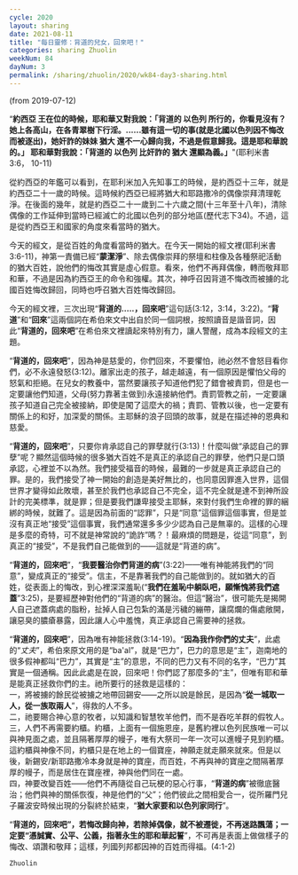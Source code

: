 ```yaml
---
cycle: 2020
layout: sharing
date: 2021-08-11
title: "每日靈修：背道的兒女，回來吧！"
categories: sharing Zhuolin
weekNum: 84
dayNum: 3
permalink: /sharing/zhuolin/2020/wk84-day3-sharing.html
--- 
```

(from 2019-07-12)

“**約西亞 王在位的時候，耶和華又對我說：「背道的 以色列 所行的，你看見沒有？她上各高山，在各青翠樹下行淫。......雖有這一切的事(就是北國以色列因不悔改而被逐出)，她奸詐的妹妹 猶大 還不一心歸向我，不過是假意歸我。這是耶和華說的。」 耶和華對我說：「背道的 以色列 比奸詐的 猶大 還顯為義。」**"(耶利米書 3:6， 10-11)  

從約西亞的年鑑可以看到，在耶利米加入先知事工的時候，是約西亞十三年，就是約西亞二十一歲的時候。這時候約西亞已經將猶大和耶路撒冷的偶像崇拜清理乾淨。在後面的幾年，就是約西亞二十一歲到二十六歲之間(十三年至十八年)，清除偶像的工作延伸到當時已經滅亡的北國以色列的部分地區(歷代志下34)。不過，這是從約西亞王和國家的角度來看當時的猶大。  

今天的經文，是從百姓的角度看當時的猶大。在今天一開始的經文裡(耶利米書3:6-11)，神第一責備已經“**蒙潔淨**”、除去偶像崇拜的祭壇和柱像及各種祭祀活動的猶大百姓，說他們的悔改其實是虛心假意。看來，他們不再拜偶像，轉而敬拜耶和華，不過是因為約西亞王的命令和強權。其次，神呼召因背道不悔改而被擄的北國百姓悔改歸回，同時也呼召猶大百姓悔改歸回。  

今天的經文裡，三次出現“**背道的.....，回來吧**”這句話(3:12，3:14，3:22)。“**背道**”和“**回來**”這兩個詞在希伯來文中出自於同一個詞根，按照讀音是諧音詞，因此“**背道的，回來吧**”在希伯來文裡讀起來特別有力，讓人警醒，成為本段經文的主題。  

“**背道的，回來吧**”，因為神是慈愛的，你們回來，不要懼怕，祂必然不會怒目看你們，必不永遠發怒(3:12)。離家出走的孩子，越走越遠，有一個原因是懼怕父母的怒氣和拒絕。在兒女的教養中，當然要讓孩子知道他們犯了錯會被責罰，但是也一定要讓他們知道，父母(努力靠著主做到)永遠接納他們。責罰管教之前，一定要讓孩子知道自己完全被接納，即使是闖了這麼大的禍；責罰、管教以後，也一定要有關係上的和好，加深愛的關係。主耶穌的浪子回頭的故事，就是在描述神的恩典和慈愛。  

“**背道的，回來吧**”，只要你肯承認自己的罪孽就行(3:13)！什麼叫做“承認自己的罪孽”呢？顯然這個時候的很多猶大百姓不是真正的承認自己的罪孽，他們只是口頭承認，心裡並不以為然。我們接受福音的時候，最難的一步就是真正承認自己的罪。是的，我們接受了神一開始的創造是美好無比的，也同意因罪進入世界，這個世界才變得如此敗壞，甚至於我們也承認自己不完全，這不完全就是達不到神所設計的完美標準，就是罪；但是要我們謙卑接受主耶穌，來對付我們生命裡的罪的綑綁的時候，就難了。這是因為前面的“認罪”，只是“同意”這個罪這個事實，但是並沒有真正地“接受”這個事實，我們通常還多多少少認為自己是無辜的。這樣的心理是多麼的奇特，可不就是神常說的“詭詐”嗎？！最麻煩的問題是，從這“同意”，到真正的“接受”，不是我們自己能做到的——這就是“背道的病”。  

“**背道的，回來吧**”，“**我要醫治你們背道的病**”(3:22)——唯有神能將我們的“同意”，變成真正的“接受”。信主，不是靠著我們的自己能做到的。就如猶大的百姓，從表面上的悔改，到心裡深深羞恥(“**我們在羞恥中躺臥吧，願慚愧將我們遮蓋**”3:25)，是要經歷神對他們的“背道的病”的醫治。但這“醫治”，很可能先是揭開人自己遮蓋病處的脂粉，扯掉人自己包紮的滿是污穢的繃帶，讓腐爛的傷處敞開，讓惡臭的膿瘡暴露，因此讓人心中羞愧，真正承認自己需要神的拯救。  

“**背道的，回來吧**”，因為唯有神能拯救(3:14-19)。“**因為我作你們的丈夫**”，此處的“*丈夫*”，希伯來原文用的是“ba'al”，就是“巴力”，巴力的意思是“主”，迦南地的很多假神都叫“巴力”，其實是“主”的意思，不同的巴力又有不同的名字，“巴力”其實是一個通稱。因此此處是在說，回來吧！你們認了那麼多的“主”，但唯有耶和華是能真正拯救你們的主。祂所要行的拯救是這樣的：    
一，將被擄的餘民從被擄之地帶回錫安——之所以說是餘民，是因為“**從一城取一人，從一族取兩人**”，得救的人不多。    
二，祂要賜合神心意的牧者，以知識和智慧牧羊他們，而不是吞吃羊群的假牧人。    
三，人們不再需要約櫃。約櫃，上面有一個施恩座，是舊約裡以色列民族唯一可以與神見面之處，並且隔著厚厚的幔子，唯有大祭司一年一次可以進幔子見到約櫃。這約櫃與神像不同，約櫃只是在地上的一個寶座，神願走就走願來就來。但是以後，新錫安/新耶路撒冷本身就是神的寶座，而百姓，不再與神的寶座之間隔著厚厚的幔子，而是居住在寶座裡，神與他們同在一處。    
四，神要改變百姓——他們不再隨從自己玩梗的惡心行事，“**背道的病**”被徹底醫治；他們與神的關係恢復，神是他們的“父”；他們彼此之間相愛合一，從所羅門兒子羅波安時候出現的分裂終於結束，“**猶大家要和以色列家同行**”。  

“**背道的，回來吧”，若悔改歸向神，若除掉偶像，就不被遷徙，不再迷路飄蕩；一定要“憑誠實、公平、公義，指著永生的耶和華起誓**”，不可再是表面上做做樣子的悔改、頌讚和敬拜；這樣，列國列邦都因神的百姓而得福。(4:1-2)  

`Zhuolin`  
